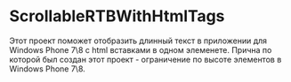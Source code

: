 ScrollableRTBWithHtmlTags
=========================

Этот проект поможет отобразить длинный текст в приложении для Windows Phone 7\8 с html вставками в одном элеменете. Прична по которой был создан этот проект - ограничение по высоте элементов в Windows Phone 7\8.

